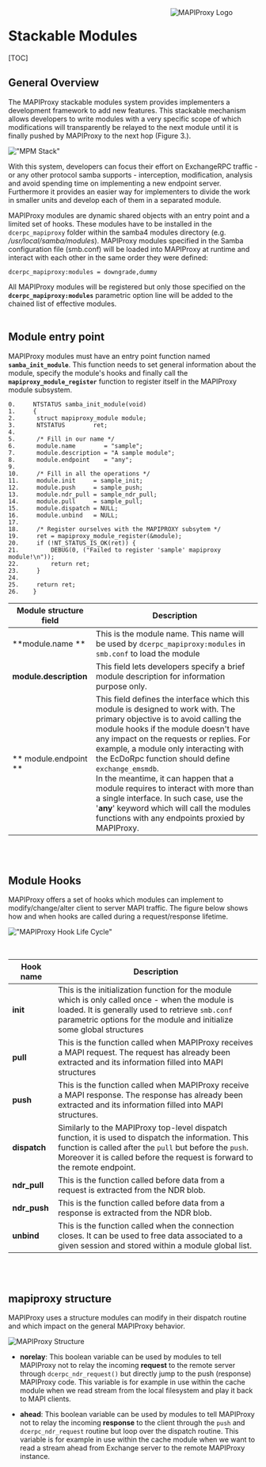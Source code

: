 <div style="float: right; width: 35%;margin-left:2em;">
<img src="/images/mapiproxy/mapiproxy.png" alt="MAPIProxy Logo"/>
</div>

# Stackable Modules #

[TOC]

## General Overview ##

The MAPIProxy stackable modules system provides implementers a
development framework to add new features. This stackable mechanism
allows developers to write modules with a very specific scope of 
which modifications will transparently be relayed to the next module
until it is finally pushed by MAPIProxy to
the next hop (Figure 3.).

!["MPM Stack"](/images/mapiproxy/mpm_stack.png "Figure 3. MAPIProxy module stack and EcDoRpc interaction")

With this system, developers can focus their effort on ExchangeRPC
traffic - or any other protocol samba supports - interception,
modification, analysis and avoid spending time on implementing a new
endpoint server. Furthermore it provides an easier way for
implementers to divide the work in smaller units and develop each of
them in a separated module.
<br/>

MAPIProxy modules are dynamic shared objects with an entry point and a
limited set of hooks. These modules have to be installed in the
`dcerpc_mapiproxy` folder within the samba4 modules directory
(e.g. _/usr/local/samba/modules_). MAPIProxy modules specified
in the Samba configuration file (smb.conf) will be loaded into MAPIProxy
at runtime and interact with each other in the same order they were
defined:

	dcerpc_mapiproxy:modules = downgrade,dummy

All MAPIProxy modules will be registered but only those specified on
the **`dcerpc_mapiproxy:modules`** parametric option line
will be added to the chained list of effective modules.
<br/><br/>


## Module entry point ##

MAPIProxy modules must have an entry point function named
**`samba_init_module`**. This function needs to set general
information about the module, specify the module's hooks and finally
call the **`mapiproxy_module_register`** function to
register itself in the MAPIProxy module subsystem.

    0.     NTSTATUS samba_init_module(void)
    1.     {
    2.     	struct mapiproxy_module	module;
    3.     	NTSTATUS		ret;
    4.     
    5.     	/* Fill in our name */
    6.     	module.name        = "sample";
    7.     	module.description = "A sample module";
    8.     	module.endpoint    = "any";
    9.     
    10.    	/* Fill in all the operations */
    11.    	module.init     = sample_init;
    12.    	module.push     = sample_push;
    13.    	module.ndr_pull = sample_ndr_pull;
    14.    	module.pull     = sample_pull;
    15.    	module.dispatch = NULL;
    16.    	module.unbind   = NULL;
    17.    
    18.    	/* Register ourselves with the MAPIPROXY subsytem */
    19.    	ret = mapiproxy_module_register(&module);
    20.    	if (!NT_STATUS_IS_OK(ret)) {
    21.    		DEBUG(0, ("Failed to register 'sample' mapiproxy module!\n"));
    22.    		return ret;
    23.    	}
    24.    
    25.    	return ret;
    26.    }


Module structure field | Description
---------------------- | -----------
**module.name ** | This is the module name. This name will be used by `dcerpc_mapiproxy:modules` in `smb.conf` to load the module
**module.description** | This field lets developers specify a brief module description for information purpose only.
** module.endpoint ** | This field defines the interface which this module is designed to work with. The primary objective is to avoid calling the module hooks if the module doesn't have any impact on the requests or replies. For example, a module only interacting with the EcDoRpc function should define `exchange_emsmdb`.<br> In the meantime, it can happen that a module requires to interact with more than a single interface. In such case, use the '**any**' keyword which will call the modules functions with any endpoints proxied by MAPIProxy.

<br/><br/>

## Module Hooks ##

MAPIProxy offers a set of hooks which modules can implement to
modify/change/alter client to server MAPI traffic. The figure below
shows how and when hooks are called during a request/response
lifetime.

!["MAPIProxy Hook Life Cycle"](/images/mapiproxy/mapiproxy_hook_life.png "Figure 4. Usage of MAPIProxy Hooks during a request/response life time")

<br/>

Hook name | Description
--------- | -----------
**init** | This is the initialization function for the module which is only called once - when the module is loaded. It is generally used to retrieve `smb.conf` parametric options for the module and initialize some global structures
**pull** | This is the function called when MAPIProxy receives a MAPI request. The request has already been extracted and its information filled into MAPI structures
**push** | This is the function called when MAPIProxy receive a MAPI response. The response has already been extracted and its information filled into MAPI structures.
**dispatch** | Similarly to the MAPIProxy top-level dispatch function, it is used to dispatch the information. This function is called after the `pull` but before the `push`. Moreover it is called before the request is forward to the remote endpoint.
**ndr_pull** | This is the function called before data from a request is extracted from the NDR blob.
**ndr_push** | This is the function called before data from a response is extracted from the NDR blob.
**unbind** | This is the function called when the connection closes. It can be used to free data associated to a given session and stored within a module global list.

<br/><br/>

## mapiproxy structure ##

MAPIProxy uses a structure modules can modify in their dispatch
routine and which impact on the general MAPIProxy behavior.

![MAPIProxy Structure](/images/mapiproxy/mapiproxy_struct.png "Figure
 5. overview of mapiproxy structure variables scope")

* **norelay**: This boolean variable can be used by modules to tell
MAPIProxy not to relay the incoming **request** to the remote server
through `dcerpc_ndr_request()` but directly jump to the push
(response) MAPIProxy code. This variable is for example in use within
the cache module when we read stream from the local filesystem and
play it back to MAPI clients.

* **ahead**: This boolean variable can be used by modules to tell
MAPIProxy not to relay the incoming **response** to the client through
the `push` and `dcerpc_ndr_request` routine but loop over
the dispatch routine. This variable is for example in use within the
cache module when we want to read a stream ahead from Exchange server
to the remote MAPIProxy instance.
